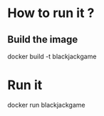 # How to run it ?
## Build the image

docker build -t blackjackgame 

# Run it
docker run  blackjackgame 
